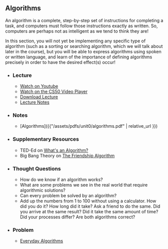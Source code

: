 ## Algorithms

An algorithm is a complete, step-by-step set of instructions for completing a task, and computers must follow those instructions exactly as written. So, computers are perhaps not as intelligent as we tend to think they are!

In this section, you will not yet be implementing any specific type of algorithm (such as a sorting or searching algorithm, which we will talk about later in the course), but you will be able to express algorithms using spoken or written language, and learn of the importance of defining algorithms precisely in order to have the desired effect(s) occur!

- ### Lecture
  - [Watch on Youtube](https://www.youtube.com/embed/y62zj9ozPOM?start=965&end=1632)
  - [Watch on the CS50 Video Player](https://video.cs50.net/2017/fall/lectures/0?t=16m5s)
  - [Download Lecture](http://cdn.cs50.net/2017/fall/lectures/0/lecture0-720p.mp4?download)
  - [Lecture Notes](https://docs.cs50.net/2017/fall/notes/0/lecture0.html#algorithms)

- ### Notes
  - [Algorithms]({{"/assets/pdfs/unit0/algorithms.pdf" | relative_url }})

- ### Supplementary Resources
  - TED-Ed on [What's an Algorithm?](https://www.youtube.com/embed/6hfOvs8pY1k)
  - Big Bang Theory on [The Friendship Algorithm](https://www.youtube.com/embed/k0xgjUhEG3U)

- ### Thought Questions
  - How do we know if an algorithm works?
  - What are some problems we see in the real world that require algorithmic solutions?
  - Can every problem be solved by an algorithm?
  - Add up the numbers from 1 to 100 without using a calculator. How did you do it? How long did it take? Ask a friend to do the same. Did you arrive at the same result? Did it take the same amount of time? Did your processes differ? Are both algorithms correct?

- ### Problem
  - [Everyday Algorithms](https://docs.cs50.net/2018/ap/problems/algorithms/algorithms.html)
